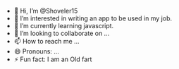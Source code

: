 - 👋 Hi, I’m @Shoveler15
- 👀 I’m interested in writing an app to be used in my job.
- 🌱 I’m currently learning javascript.
- 💞️ I’m looking to collaborate on ...
- 📫 How to reach me ...
- 😄 Pronouns: ...
- ⚡ Fun fact: I am an Old fart

<!---
Shoveler15/Shoveler15 is a ✨ special ✨ repository because its `README.md` (this file) appears on your GitHub profile.
You can click the Preview link to take a look at your changes.
--->
